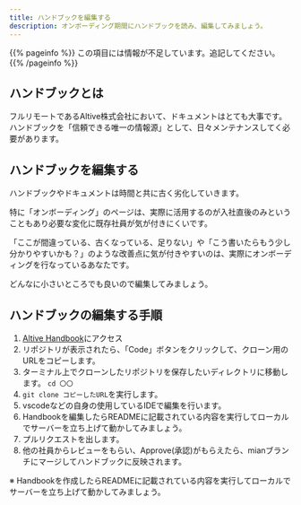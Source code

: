 ```yaml
---
title: ハンドブックを編集する
description: オンボーディング期間にハンドブックを読み、編集してみましょう。
---
```


{{% pageinfo %}}
この項目には情報が不足しています。追記してください。
{{% /pageinfo %}}

## ハンドブックとは

フルリモートであるAltive株式会社において、ドキュメントはとても大事です。
ハンドブックを「信頼できる唯一の情報源」として、日々メンテナンスしてく必要があります。

## ハンドブックを編集する

ハンドブックやドキュメントは時間と共に古く劣化していきます。

特に「オンボーディング」のページは、実際に活用するのが入社直後のみということもあり必要な変化に既存社員が気が付きにくいです。

「ここが間違っている、古くなっている、足りない」や「こう書いたらもう少し分かりやすいかも？」のような改善点に気が付きやすいのは、実際にオンボーディングを行なっているあなたです。

どんなに小さいところでも良いので編集してみましょう。

## ハンドブックの編集する手順

1. [Altive Handbook](https://github.com/altive/handbook)にアクセス
2. リポジトリが表示されたら、「Code」ボタンをクリックして、クローン用のURLをコピーします。
3. ターミナル上でクローンしたリポジトリを保存したいディレクトリに移動します。 ` cd 〇〇 `
4. `git clone コピーしたURL`を実行します。
5. vscodeなどの自身の使用しているIDEで編集を行います。
6. Handbookを編集したらREADMEに記載されている内容を実行してローカルでサーバーを立ち上げて動かしてみましょう。
7. プルリクエストを出します。
8. 他の社員からレビューをもらい、Approve(承認)がもらえたら、mianブランチにマージしてハンドブックに反映されます。

※ Handbookを作成したらREADMEに記載されている内容を実行してローカルでサーバーを立ち上げて動かしてみましょう。
